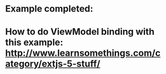 # Example completed:

# How to do ViewModel binding with this example: http://www.learnsomethings.com/category/extjs-5-stuff/